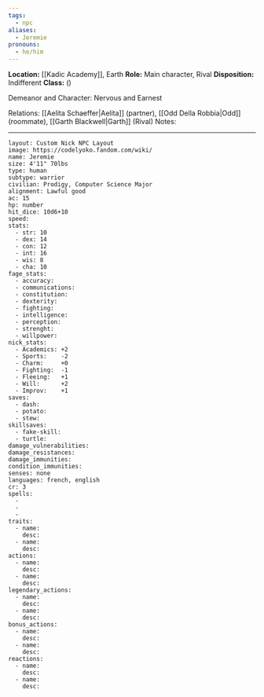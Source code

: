 ```yaml
---
tags:
  - npc
aliases:
  - Jeremie
pronouns:
  - he/him
---
```

**Location:** [[Kadic Academy]], Earth
**Role:** Main character, Rival
**Disposition:** Indifferent
**Class:**  ()

Demeanor and Character: Nervous and Earnest

Relations: [[Aelita Schaeffer|Aelita]] (partner), [[Odd Della Robbia|Odd]] (roommate), [[Garth Blackwell|Garth]] (Rival)
Notes:


---
```statblock
layout: Custom Nick NPC Layout
image: https://codelyoko.fandom.com/wiki/
name: Jeremie
size: 4'11" 70lbs
type: human
subtype: warrior
civilian: Prodigy, Computer Science Major
alignment: Lawful good
ac: 15
hp: number
hit_dice: 10d6+10
speed: 
stats:
  - str: 10
  - dex: 14
  - con: 12
  - int: 16
  - wis: 8
  - cha: 10
fage_stats: 
  - accuracy:       
  - communications: 
  - constitution:   
  - dexterity:      
  - fighting:       
  - intelligence:   
  - perception:     
  - strenght:       
  - willpower:      
nick_stats: 
  - Academics: +2
  - Sports:    -2
  - Charm:     +0
  - Fighting:  -1
  - Fleeing:   +1
  - Will:      +2
  - Improv:    +1
saves:
  - dash:
  - potato: 
  - stew: 
skillsaves:
  - fake-skill: 
  - turtle: 
damage_vulnerabilities: 
damage_resistances: 
damage_immunities: 
condition_immunities: 
senses: none
languages: french, english
cr: 3
spells:
  - 
  - 
  -  
traits:
  - name: 
    desc: 
  - name: 
    desc: 
actions:
  - name: 
    desc: 
  - name: 
    desc: 
legendary_actions:
  - name: 
    desc: 
  - name: 
    desc: 
bonus_actions:
  - name: 
    desc: 
  - name: 
    desc: 
reactions:
  - name: 
    desc: 
  - name: 
    desc: 
```
